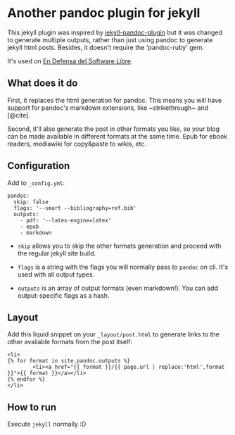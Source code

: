 # Another pandoc plugin for jekyll

This jekyll plugin was inspired by [jekyll-pandoc-plugin][1] but it was changed
to generate multiple outputs, rather than just using pandoc to generate jekyll
html posts. Besides, it doesn't require the 'pandoc-ruby' gem.

It's used on [En Defensa del Software Libre][0].

[0]: http://endefensadelsl.org
[1]: https://github.com/dsanson/jekyll-pandoc-plugin


## What does it do

First, it replaces the html generation for pandoc. This means you will have
support for pandoc's markdown extensions, like ~strikethrough~ and [@cite].

Second, it'll also generate the post in other formats you like, so your blog
can be made available in different formats at the same time. Epub for ebook
readers, mediawiki for copy&paste to wikis, etc.

## Configuration

Add to `_config.yml`:

    pandoc:
      skip: false
      flags: '--smart --bibliography=ref.bib'
      outputs:
        - pdf: '--latex-engine=latex'
        - epub
        - markdown

* `skip` allows you to skip the other formats generation and proceed with the
regular jekyll site build.

* `flags` is a string with the flags you will normally pass to `pandoc` on cli.
  It's used with all output types.

* `outputs` is an array of output formats (even markdown!). You can add
  output-specific flags as a hash.

## Layout

Add this liquid snippet on your `_layout/post.html` to generate links to the
other available formats from the post itself:

    <li>
    {% for format in site.pandoc.outputs %}
            <li><a href="{{ format }}/{{ page.url | replace:'html',format }}">{{ format }}</a></li>
    {% endfor %}
    </li>

## How to run

Execute `jekyll` normally :D
